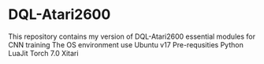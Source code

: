 # DQL-Atari2600
This repository contains my version of DQL-Atari2600 essential modules for CNN training
The OS environment use Ubuntu v17
Pre-requsities
Python
LuaJit
Torch 7.0
Xitari
